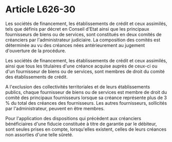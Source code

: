 # Article L626-30

<p>Les sociétés de financement, les établissements de crédit et ceux assimilés, tels que définis par décret en Conseil d'Etat ainsi que les principaux fournisseurs de biens ou de services, sont constitués en deux comités de créanciers par l'administrateur judiciaire. La composition des comités est déterminée au vu des créances nées antérieurement au jugement d'ouverture de la procédure. </p><p>Les sociétés de financement, les établissements de crédit et ceux assimilés, ainsi que tous les titulaires d'une créance acquise auprès de ceux-ci ou d'un fournisseur de biens ou de services, sont membres de droit du comité des établissements de crédit. </p><p>A l'exclusion des collectivités territoriales et de leurs établissements publics, chaque fournisseur de biens ou de services est membre de droit du comité des principaux fournisseurs lorsque sa créance représente plus de 3 % du total des créances des fournisseurs. Les autres fournisseurs, sollicités par l'administrateur, peuvent en être membres. </p><p>Pour l'application des dispositions qui précèdent aux créanciers bénéficiaires d'une fiducie constituée à titre de garantie par le débiteur, sont seules prises en compte, lorsqu'elles existent, celles de leurs créances non assorties d'une telle sûreté. </p>